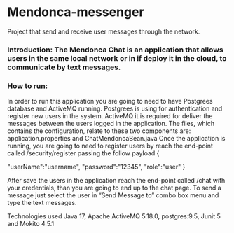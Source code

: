 # Mendonca-messenger
Project that send and receive user messages through the network.


### Introduction: The Mendonca Chat is an application that allows users in the same local network or in if deploy it in the cloud, to communicate by text messages.

### How to run:
In order to run this application you are going to need to have Postgrees database and ActiveMQ running. 
Postgrees is using for authentication and register new users in the system. 
ActiveMQ it is required for deliver the messages between the users logged in the application.
The files, which contains the configuration, relate to these two components are: application.properties and ChatMendoncaBean.java
Once the application is running, you are going to need to register users by reach the end-point called /security/register passing the follow payload
{

"userName":"username",
"password":"12345",
"role":"user"
}

After save the users in the application reach the end-point called  /chat with your credentials, than you are going to end up to the chat page.
To send a message just select the user in “Send Message to” combo box menu and type the text messages. 

Technologies used Java 17, Apache ActiveMQ 5.18.0, postgres:9.5, Junit 5 and Mokito 4.5.1
